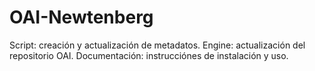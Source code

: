 # OAI-Newtenberg

Script: creación y actualización de metadatos.
Engine: actualización del repositorio OAI. 
Documentación: instrucciónes de instalación y uso.

